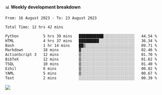 📊 **Weekly development breakdown**
<!--START_SECTION:waka-->

```txt
From: 16 August 2023 - To: 23 August 2023

Total Time: 12 hrs 42 mins

Python           5 hrs 39 mins   ███████████░░░░░░░░░░░░░░   44.54 %
HTML             4 hrs 37 mins   █████████░░░░░░░░░░░░░░░░   36.34 %
Bash             1 hr 14 mins    ██▒░░░░░░░░░░░░░░░░░░░░░░   09.71 %
Markdown         18 mins         ▓░░░░░░░░░░░░░░░░░░░░░░░░   02.46 %
ActionScript 3   12 mins         ▒░░░░░░░░░░░░░░░░░░░░░░░░   01.70 %
BibTeX           12 mins         ▒░░░░░░░░░░░░░░░░░░░░░░░░   01.62 %
TSQL             10 mins         ▒░░░░░░░░░░░░░░░░░░░░░░░░   01.40 %
Ezhil            6 mins          ▒░░░░░░░░░░░░░░░░░░░░░░░░   00.82 %
YAML             5 mins          ▒░░░░░░░░░░░░░░░░░░░░░░░░   00.67 %
Text             2 mins          ░░░░░░░░░░░░░░░░░░░░░░░░░   00.39 %
```

<!--END_SECTION:waka-->
![](https://komarev.com/ghpvc/?username=callanwu)
